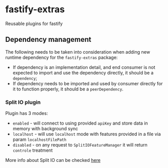 # fastify-extras

Reusable plugins for fastify

## Dependency management

The following needs to be taken into consideration when adding new runtime dependency for the `fastify-extras` package:

* If dependency is an implementation detail, and end consumer is not expected to import and use the dependency directly, it should be a `dependency`;
* If dependency needs to be imported and used by consumer directly for it to function properly, it should be a `peerDependency`.

### Split IO plugin

Plugin has 3 modes:
- `enabled`  - will connect to [](https://split.io) using provided `apiKey` and store data in memory with background sync
- `localhost` - will use `localhost` mode with features provided in a file via param `localhostFilePath`
- `disabled` - on any request to `SplitIOFeatureManager` it will return `controle` treatment

More info about Split IO can be checked [here](https://help.split.io/hc/en-us/articles/360020564931-Node-js-SDK)

